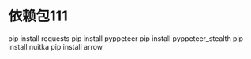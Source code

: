 # 依赖包111
pip install requests
pip install pyppeteer
pip install pyppeteer_stealth
pip install nuitka
pip install arrow











